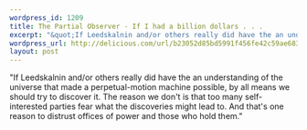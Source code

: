 ```yaml
--- 
wordpress_id: 1209
title: The Partial Observer - If I had a billion dollars . . .
excerpt: "&quot;If Leedskalnin and/or others really did have the an understanding of the universe that made a perpetual-motion machine possible, by all means we should try to discover it. The reason we don&#39;t is that too many self-interested parties fear what the discoveries might lead to. And that&#39;s one reason to distrust offices of power and those who hold them.&quot;"
wordpress_url: http://delicious.com/url/b23052d85bd5991f456fe42c59ae683d#jeremy6d
layout: post
---
```

&quot;If Leedskalnin and/or others really did have the an understanding of the universe that made a perpetual-motion machine possible, by all means we should try to discover it. The reason we don't is that too many self-interested parties fear what the discoveries might lead to. And that's one reason to distrust offices of power and those who hold them.&quot;
